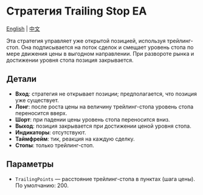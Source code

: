 # Стратегия Trailing Stop EA
[English](README.md) | [中文](README_cn.md)

Эта стратегия управляет уже открытой позицией, используя трейлинг-стоп. Она подписывается на поток сделок и смещает уровень стопа по мере движения цены в выгодном направлении. При развороте рынка и достижении уровня стопа позиция закрывается.

## Детали

- **Вход**: стратегия не открывает позиции; предполагается, что позиция уже существует.
- **Лонг**: после роста цены на величину трейлинг-стопа уровень стопа переносится вверх.
- **Шорт**: при падении цены уровень стопа переносится вниз.
- **Выход**: позиция закрывается при достижении ценой уровня стопа.
- **Индикаторы**: отсутствуют.
- **Таймфрейм**: тик, реакция на каждую сделку.
- **Стопы**: только трейлинг-стоп.

## Параметры

- `TrailingPoints` — расстояние трейлинг-стопа в пунктах (шага цены). По умолчанию: 200.
